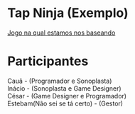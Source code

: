 # Tap Ninja (Exemplo)

[Jogo na qual estamos nos baseando](//https://play.google.com/store/apps/details?id=com.BrokenGlass.TapNinja)

# Participantes

Cauã - (Programador e Sonoplasta)<br>
Inácio - (Sonoplasta e Game Designer)<br>
César - (Game Designer e Programador)<br>
Estebam(Não sei se tá certo) - (Gestor)